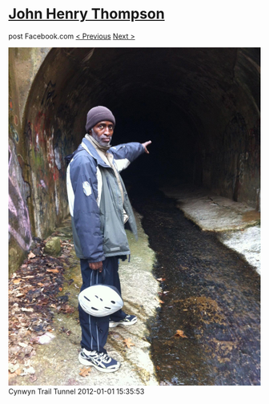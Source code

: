 # [John Henry Thompson](../README.md)
post Facebook.com
[< Previous](2012-01-08-4.md) [Next >](2012-01-01-2.md)

[![](../media/2012-01-01/Cynwyn-Trail-Tunnel.jpg)](../README.md)
Cynwyn Trail Tunnel
2012-01-01 15:35:53